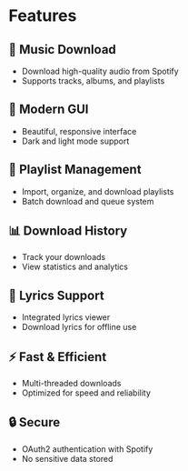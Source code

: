 # Features

## 🎵 Music Download
- Download high-quality audio from Spotify
- Supports tracks, albums, and playlists

## 🎨 Modern GUI
- Beautiful, responsive interface
- Dark and light mode support

## 📱 Playlist Management
- Import, organize, and download playlists
- Batch download and queue system

## 📊 Download History
- Track your downloads
- View statistics and analytics

## 🎸 Lyrics Support
- Integrated lyrics viewer
- Download lyrics for offline use

## ⚡ Fast & Efficient
- Multi-threaded downloads
- Optimized for speed and reliability

## 🔒 Secure
- OAuth2 authentication with Spotify
- No sensitive data stored 